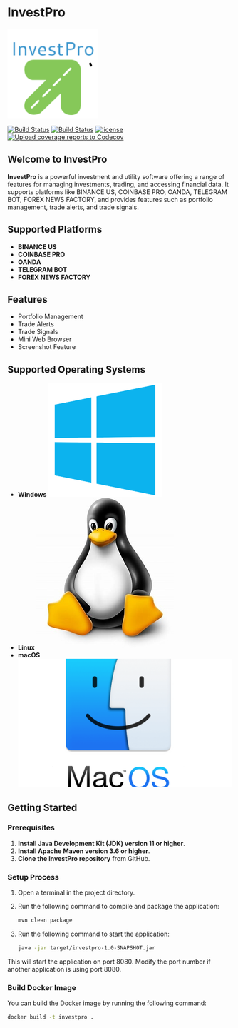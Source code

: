 # InvestPro

![InvestPro, LLC](src/main/resources/img/investpro.png)

[![Build Status](https://github.com/nguemechieu/investpro/actions/workflows/maven.yml/badge.svg)](https://github.com/nguemechieu/actions/workflows/maven-publish.yml/badge.svg)
[![Build Status](https://github.com/nguemechieu/investpro/actions/workflows/docker-image.yml/badge.svg)](https://github.com/nguemechieu/actions/workflows/docker-image.yml)
[![license](https://img.shields.io/badge/License-Apache%202.0-green.svg)](https://opensource.org/licenses/Apache-2.0)
[![Upload coverage reports to Codecov](https://github.com/nguemechieu/investpro/actions/workflows/codecov.yaml/badge.svg)](https://github.com/nguemechieu/investpro/actions/workflows/codecov.yaml)

## Welcome to InvestPro

**InvestPro** is a powerful investment and utility software offering a range of features for managing investments, trading, and accessing financial data. It supports platforms like BINANCE US, COINBASE PRO, OANDA, TELEGRAM BOT, FOREX NEWS FACTORY, and provides features such as portfolio management, trade alerts, and trade signals.

## Supported Platforms

- **BINANCE US**
- **COINBASE PRO**
- **OANDA**
- **TELEGRAM BOT**
- **FOREX NEWS FACTORY**

## Features

- Portfolio Management
- Trade Alerts
- Trade Signals
- Mini Web Browser
- Screenshot Feature

## Supported Operating Systems

- **Windows** ![Windows](./src/docs/windows.ico)
- **Linux** ![Linux](./src/docs/linux.ico)
- **macOS** ![MacOS](./src/docs/macos.ico)

## Getting Started

### Prerequisites

1. **Install Java Development Kit (JDK) version 11 or higher**.
2. **Install Apache Maven version 3.6 or higher**.
3. **Clone the InvestPro repository** from GitHub.

### Setup Process

1. Open a terminal in the project directory.
2. Run the following command to compile and package the application:

    ```bash
    mvn clean package
    ```

3. Run the following command to start the application:

    ```bash
    java -jar target/investpro-1.0-SNAPSHOT.jar
    ```

This will start the application on port 8080. Modify the port number if another application is using port 8080.

### Build Docker Image

You can build the Docker image by running the following command:

```bash
docker build -t investpro .
